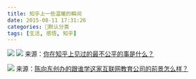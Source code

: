 ```yaml
---
title: 知乎上一些温暖的瞬间
date: 2015-08-11 17:31:26
categories: 🍎默认分类
tags: [生活, 感悟, 知乎]
---
```


![][1]
![][2]
来源：[你在知乎上见过的最不公平的事是什么？][3] 
<!--more-->
![][4]
来源：[陈向东创办的跟谁学这家互联网教育公司的前景怎么样？][5]


  [1]: http://7xivmb.com1.z0.glb.clouddn.com/%E7%9F%A5%E4%B9%8E%E5%B0%8A%E6%95%AC1.PNG
  [2]: http://7xivmb.com1.z0.glb.clouddn.com/%E7%9F%A5%E4%B9%8E%E5%B0%8A%E6%95%AC2.PNG
  [3]: http://www.zhihu.com/question/27854894
  [4]: http://7xivmb.com1.z0.glb.clouddn.com/%E7%9F%A5%E4%B9%8E%E5%B0%8A%E6%95%AC3.png
  [5]: http://www.zhihu.com/question/27173413